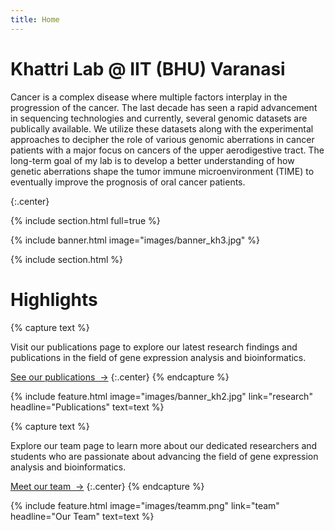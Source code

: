 ```yaml
---
title: Home
---
```


# Khattri Lab @ IIT (BHU) Varanasi 

Cancer is a complex disease where multiple factors interplay in the progression of the cancer. The last decade has seen a rapid advancement in sequencing technologies and currently, several genomic datasets are publically available. We utilize these datasets along with the experimental approaches to decipher the role of various genomic aberrations in cancer patients with a major focus on cancers of the upper aerodigestive tract. The long-term goal of my lab is to develop a better understanding of how genetic aberrations shape the tumor immune microenvironment (TIME) to eventually improve the prognosis of oral cancer patients.


{:.center}

{% include section.html full=true %}

{% include banner.html image="images/banner_kh3.jpg" %}

{% include section.html %}

# Highlights

{% capture text %}

Visit our publications page to explore our latest research findings and publications in the field of gene expression analysis and bioinformatics.

[See our publications &nbsp;→](research)
{:.center}
{% endcapture %}

{%
  include feature.html
  image="images/banner_kh2.jpg"
  link="research"
  headline="Publications"
  text=text
%}

{% capture text %}

Explore our team page to learn more about our dedicated researchers and students who are passionate about advancing the field of gene expression analysis and bioinformatics.

[Meet our team &nbsp;→](team)
{:.center}
{% endcapture %}

{%
  include feature.html
  image="images/teamm.png"
  link="team"
  headline="Our Team"
  text=text
%}
